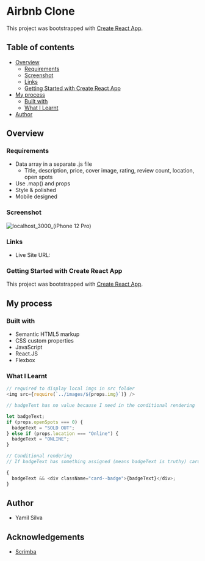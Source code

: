 # Airbnb Clone

This project was bootstrapped with [Create React App](https://github.com/facebook/create-react-app).

## Table of contents
- [Overview]()
  - [Requirements](https://github.com/yamilmsilva/airbnb-clone/edit/main/README.md#screenshot)
  - [Screenshot](https://github.com/yamilmsilva/airbnb-clone/edit/main/README.md#screenshot)
  - [Links](https://github.com/yamilmsilva/airbnb-clone/edit/main/README.md#links)
  - [Getting Started with Create React App](https://github.com/yamilmsilva/airbnb-clone/edit/main/README.md#getting-started-with-create-react-app)
- [My process](https://github.com/yamilmsilva/airbnb-clone/edit/main/README.md#my-process)
  - [Built with](https://github.com/yamilmsilva/airbnb-clone/edit/main/README.md#built-with)
  - [What I Learnt](https://github.com/yamilmsilva/airbnb-clone/edit/main/README.md#what-i-learnt)
- [Author](#author)

## Overview
### Requirements

- Data array in a separate .js file
    - Title, description, price, cover image, rating, review count, location, open spots
- Use .map() and props
- Style & polished
- Mobile designed


### Screenshot
![localhost_3000_(iPhone 12 Pro)](https://github.com/yamilmsilva/airbnb-clone/assets/54333102/cd727511-4bff-49e2-9b99-cf4fff61b282)


### Links
- Live Site URL: 

### Getting Started with Create React App
This project was bootstrapped with [Create React App](https://github.com/facebook/create-react-app).

## My process
### Built with

- Semantic HTML5 markup
- CSS custom properties
- JavaScript
- React.JS
- Flexbox

### What I Learnt

```javascript
// required to display local imgs in src folder
<img src={require(`../images/${props.img}`)} />
```

```javascript
// badgeText has no value because I need in the conditional rendering

let badgeText;
if (props.openSpots === 0) {
  badgeText = "SOLD OUT";
} else if (props.location === "Online") {
  badgeText = "ONLINE";
}

// Conditional rendering
// If badgeText has something assigned (means badgeText is truthy) card--badge div will be displayed corrisponding badgeText

{
  badgeText && <div className="card--badge">{badgeText}</div>;
}
```



## Author
- Yamil Silva

## Acknowledgements

- [Scrimba](https://scrimba.com)

